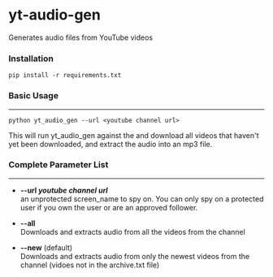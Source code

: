 # yt-audio-gen
Generates audio files from YouTube videos

### Installation
`pip install -r requirements.txt`

### Basic Usage
***
`python yt_audio_gen --url <youtube channel url>`

This will run yt_audio_gen against the *<youtube channel url>* and download all videos that haven't yet been downloaded, and extract the audio into an mp3 file.


### Complete Parameter List
***
+ __--url *youtube channel url*__  
an unprotected screen_name to spy on. 
You can only spy on a protected user if you own the user or are an approved follower.

+ __--all__  
  Downloads and extracts audio from all the videos from the channel

+ __--new__ (default)  
  Downloads and extracts audio from only the newest videos from the channel (vidoes not in the archive.txt file)

